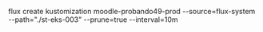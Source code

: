 flux create kustomization moodle-probando49-prod
  --source=flux-system
  --path="./st-eks-003"
  --prune=true
  --interval=10m
